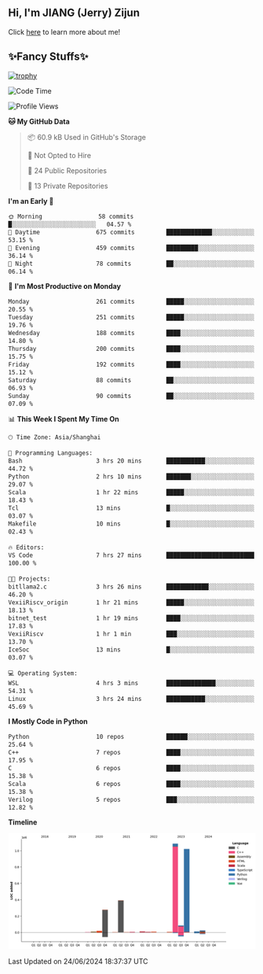 ## Hi, I'm JIANG (Jerry) Zijun

Click [here](https://jzjerry.github.io/about/) to learn more about me!

## ✨Fancy Stuffs✨
[![trophy](https://github-profile-trophy.vercel.app/?username=jzjerry&theme=onedark)](https://github.com/ryo-ma/github-profile-trophy)
<!--START_SECTION:waka-->
![Code Time](http://img.shields.io/badge/Code%20Time-543%20hrs%2013%20mins-blue)

![Profile Views](http://img.shields.io/badge/Profile%20Views-0-blue)

**🐱 My GitHub Data** 

> 📦 60.9 kB Used in GitHub's Storage 
 > 
> 🚫 Not Opted to Hire
 > 
> 📜 24 Public Repositories 
 > 
> 🔑 13 Private Repositories 
 > 
**I'm an Early 🐤** 

```text
🌞 Morning                58 commits          █░░░░░░░░░░░░░░░░░░░░░░░░   04.57 % 
🌆 Daytime                675 commits         █████████████░░░░░░░░░░░░   53.15 % 
🌃 Evening                459 commits         █████████░░░░░░░░░░░░░░░░   36.14 % 
🌙 Night                  78 commits          ██░░░░░░░░░░░░░░░░░░░░░░░   06.14 % 
```
📅 **I'm Most Productive on Monday** 

```text
Monday                   261 commits         █████░░░░░░░░░░░░░░░░░░░░   20.55 % 
Tuesday                  251 commits         █████░░░░░░░░░░░░░░░░░░░░   19.76 % 
Wednesday                188 commits         ████░░░░░░░░░░░░░░░░░░░░░   14.80 % 
Thursday                 200 commits         ████░░░░░░░░░░░░░░░░░░░░░   15.75 % 
Friday                   192 commits         ████░░░░░░░░░░░░░░░░░░░░░   15.12 % 
Saturday                 88 commits          ██░░░░░░░░░░░░░░░░░░░░░░░   06.93 % 
Sunday                   90 commits          ██░░░░░░░░░░░░░░░░░░░░░░░   07.09 % 
```


📊 **This Week I Spent My Time On** 

```text
🕑︎ Time Zone: Asia/Shanghai

💬 Programming Languages: 
Bash                     3 hrs 20 mins       ███████████░░░░░░░░░░░░░░   44.72 % 
Python                   2 hrs 10 mins       ███████░░░░░░░░░░░░░░░░░░   29.07 % 
Scala                    1 hr 22 mins        █████░░░░░░░░░░░░░░░░░░░░   18.43 % 
Tcl                      13 mins             █░░░░░░░░░░░░░░░░░░░░░░░░   03.07 % 
Makefile                 10 mins             █░░░░░░░░░░░░░░░░░░░░░░░░   02.43 % 

🔥 Editors: 
VS Code                  7 hrs 27 mins       █████████████████████████   100.00 % 

🐱‍💻 Projects: 
bitllama2.c              3 hrs 26 mins       ████████████░░░░░░░░░░░░░   46.20 % 
VexiiRiscv_origin        1 hr 21 mins        █████░░░░░░░░░░░░░░░░░░░░   18.13 % 
bitnet_test              1 hr 19 mins        ████░░░░░░░░░░░░░░░░░░░░░   17.83 % 
VexiiRiscv               1 hr 1 min          ███░░░░░░░░░░░░░░░░░░░░░░   13.70 % 
IceSoc                   13 mins             █░░░░░░░░░░░░░░░░░░░░░░░░   03.07 % 

💻 Operating System: 
WSL                      4 hrs 3 mins        ██████████████░░░░░░░░░░░   54.31 % 
Linux                    3 hrs 24 mins       ███████████░░░░░░░░░░░░░░   45.69 % 
```

**I Mostly Code in Python** 

```text
Python                   10 repos            ██████░░░░░░░░░░░░░░░░░░░   25.64 % 
C++                      7 repos             ████░░░░░░░░░░░░░░░░░░░░░   17.95 % 
C                        6 repos             ████░░░░░░░░░░░░░░░░░░░░░   15.38 % 
Scala                    6 repos             ████░░░░░░░░░░░░░░░░░░░░░   15.38 % 
Verilog                  5 repos             ███░░░░░░░░░░░░░░░░░░░░░░   12.82 % 
```



**Timeline**

![Lines of Code chart](https://raw.githubusercontent.com/Jzjerry/Jzjerry/main/assets/bar_graph.png)


 Last Updated on 24/06/2024 18:37:37 UTC
<!--END_SECTION:waka-->
